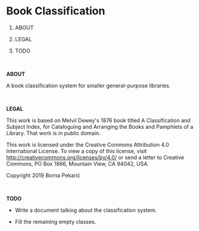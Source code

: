 ﻿# Book Classification

1. ABOUT

2. LEGAL

3. TODO

<br/>

**ABOUT**

A book classification system for smaller general-purpose libraries.

<br/>

**LEGAL**

This work is based on Melvil Dewey's 1876 book titled A Classification and Subject Index, for Cataloguing and Arranging the Books and Pamphlets of a Library. That work is in public domain.

This work is licensed under the Creative Commons Attribution 4.0 International License. To view a copy of this license, visit http://creativecommons.org/licenses/by/4.0/ or send a letter to Creative Commons, PO Box 1866, Mountain View, CA 94042, USA.

Copyright 2019 Borna Pekarić

<br/>

**TODO**

- Write a document talking about the classification system.

- Fill the remaining empty classes.
